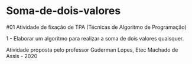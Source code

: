 # Soma-de-dois-valores

#01 Atividade de fixação de TPA (Técnicas de Algoritmo de Programação)

1 - Elaborar um algoritmo para realizar a soma de dois valores quaisquer.

Atividade proposta pelo professor Guderman Lopes, Etec Machado de Assis - 2020
